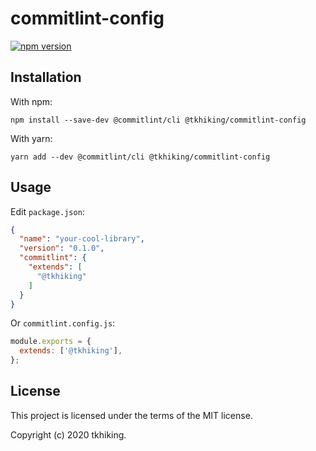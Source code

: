 # commitlint-config

[![npm version](https://badge.fury.io/js/%40tkhiking%2Fcommitlint-config.svg)](https://badge.fury.io/js/%40tkhiking%2Fcommitlint-config)

## Installation

With npm:

```shell
npm install --save-dev @commitlint/cli @tkhiking/commitlint-config
```

With yarn:

```shell
yarn add --dev @commitlint/cli @tkhiking/commitlint-config
```

## Usage

Edit `package.json`:

```json
{
  "name": "your-cool-library",
  "version": "0.1.0",
  "commitlint": {
    "extends": [
      "@tkhiking"
    ]
  }
}
```

Or `commitlint.config.js`:

```javascript
module.exports = {
  extends: ['@tkhiking'],
};
```

## License

This project is licensed under the terms of the MIT license.

Copyright (c) 2020 tkhiking.

